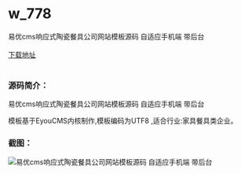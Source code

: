 # w_778
易优cms响应式陶瓷餐具公司网站模板源码 自适应手机端 带后台
<br/></br>
[下载地址](https://www.uuid2.com/778.html "下载地址")
<br/></br>
<h3>源码简介：</h3>
<p>易优cms响应式陶瓷餐具公司网站模板源码 自适应手机端 带后台<p>
<p>模板基于EyouCMS内核制作,模板编码为UTF8 ,适合行业:家具餐具类企业。<p>
<h3>截图：</h3>
<img src="https://www.uuid2.com/wp-content/uploads/img/202105/6d44866684.png" alt="易优cms响应式陶瓷餐具公司网站模板源码 自适应手机端 带后台">
